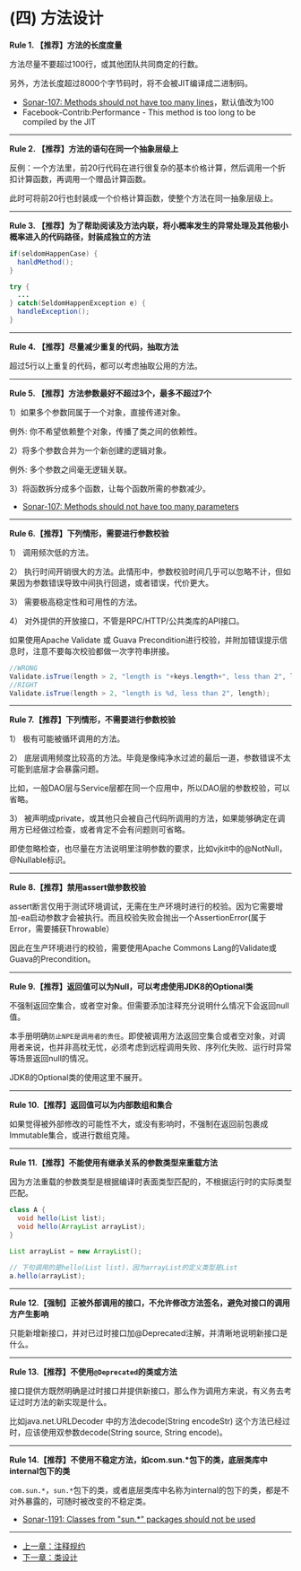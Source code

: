 # (四) 方法设计

**Rule 1. 【推荐】方法的长度度量**
    
方法尽量不要超过100行，或其他团队共同商定的行数。

另外，方法长度超过8000个字节码时，将不会被JIT编译成二进制码。


* [Sonar-107: Methods should not have too many lines](https://rules.sonarsource.com/java/RSPEC-107)，默认值改为100
* Facebook-Contrib:Performance - This method is too long to be compiled by the JIT

----

**Rule 2. 【推荐】方法的语句在同一个抽象层级上**
    
反例：一个方法里，前20行代码在进行很复杂的基本价格计算，然后调用一个折扣计算函数，再调用一个赠品计算函数。

此时可将前20行也封装成一个价格计算函数，使整个方法在同一抽象层级上。

----

**Rule 3. 【推荐】为了帮助阅读及方法内联，将小概率发生的异常处理及其他极小概率进入的代码路径，封装成独立的方法**

```java
if(seldomHappenCase) {
  hanldMethod();
}

try {
  ...
} catch(SeldomHappenException e) {
  handleException();
}
```

----  
  
**Rule 4. 【推荐】尽量减少重复的代码，抽取方法**

超过5行以上重复的代码，都可以考虑抽取公用的方法。

----  
  
**Rule 5. 【推荐】方法参数最好不超过3个，最多不超过7个**

1）如果多个参数同属于一个对象，直接传递对象。

例外: 你不希望依赖整个对象，传播了类之间的依赖性。 


2）将多个参数合并为一个新创建的逻辑对象。

例外: 多个参数之间毫无逻辑关联。    


3）将函数拆分成多个函数，让每个函数所需的参数减少。
   
* [Sonar-107: Methods should not have too many parameters](https://rules.sonarsource.com/java/RSPEC-107)

----  

**Rule 6.【推荐】下列情形，需要进行参数校验**

1） 调用频次低的方法。 

2） 执行时间开销很大的方法。此情形中，参数校验时间几乎可以忽略不计，但如果因为参数错误导致中间执行回退，或者错误，代价更大。    

3） 需要极高稳定性和可用性的方法。     

4） 对外提供的开放接口，不管是RPC/HTTP/公共类库的API接口。    

如果使用Apache Validate 或 Guava Precondition进行校验，并附加错误提示信息时，注意不要每次校验都做一次字符串拼接。

```java
//WRONG
Validate.isTrue(length > 2, "length is "+keys.length+", less than 2", length);
//RIGHT
Validate.isTrue(length > 2, "length is %d, less than 2", length);
```

----  

**Rule 7.【推荐】下列情形，不需要进行参数校验**

1） 极有可能被循环调用的方法。    


2） 底层调用频度比较高的方法。毕竟是像纯净水过滤的最后一道，参数错误不太可能到底层才会暴露问题。

比如，一般DAO层与Service层都在同一个应用中，所以DAO层的参数校验，可以省略。


3） 被声明成private，或其他只会被自己代码所调用的方法，如果能够确定在调用方已经做过检查，或者肯定不会有问题则可省略。    
    
即使忽略检查，也尽量在方法说明里注明参数的要求，比如vjkit中的@NotNull，@Nullable标识。
    
----  

**Rule 8.【推荐】禁用assert做参数校验**

assert断言仅用于测试环境调试，无需在生产环境时进行的校验。因为它需要增加-ea启动参数才会被执行。而且校验失败会抛出一个AssertionError(属于Error，需要捕获Throwable）

因此在生产环境进行的校验，需要使用Apache Commons Lang的Validate或Guava的Precondition。

----  

**Rule 9.【推荐】返回值可以为Null，可以考虑使用JDK8的Optional类**

不强制返回空集合，或者空对象。但需要添加注释充分说明什么情况下会返回null值。 

本手册明确`防止NPE是调用者的责任`。即使被调用方法返回空集合或者空对象，对调用者来说，也并非高枕无忧，必须考虑到远程调用失败、序列化失败、运行时异常等场景返回null的情况。

JDK8的Optional类的使用这里不展开。

----  

**Rule 10.【推荐】返回值可以为内部数组和集合**

如果觉得被外部修改的可能性不大，或没有影响时，不强制在返回前包裹成Immutable集合，或进行数组克隆。

----  

**Rule 11.【推荐】不能使用有继承关系的参数类型来重载方法**

因为方法重载的参数类型是根据编译时表面类型匹配的，不根据运行时的实际类型匹配。

```java
class A {
  void hello(List list);
  void hello(ArrayList arrayList);
}

List arrayList = new ArrayList();

// 下句调用的是hello(List list)，因为arrayList的定义类型是List
a.hello(arrayList);  
```

----  

**Rule 12.【强制】正被外部调用的接口，不允许修改方法签名，避免对接口的调用方产生影响**
     
只能新增新接口，并对已过时接口加@Deprecated注解，并清晰地说明新接口是什么。

----  

**Rule 13.【推荐】不使用`@Deprecated`的类或方法**

接口提供方既然明确是过时接口并提供新接口，那么作为调用方来说，有义务去考证过时方法的新实现是什么。

比如java.net.URLDecoder 中的方法decode(String encodeStr) 这个方法已经过时，应该使用双参数decode(String source, String encode)。

---- 

**Rule 14.【推荐】不使用不稳定方法，如com.sun.\*包下的类，底层类库中internal包下的类**
    
`com.sun.*`，`sun.*`包下的类，或者底层类库中名称为internal的包下的类，都是不对外暴露的，可随时被改变的不稳定类。

* [Sonar-1191: Classes from "sun.*" packages should not be used](https://rules.sonarsource.com/java/RSPEC-1191)

----

* [上一章：注释规约](chapter03.md)
* [下一章：类设计](chapter05.md)

